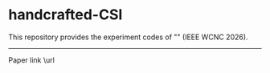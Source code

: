 # handcrafted-CSI

This repository provides the experiment codes of "" (IEEE WCNC 2026).

<hr/>
Paper link \url
